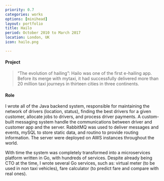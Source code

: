 ```yaml
---
priority: 0.7
categories: works
options: [minihead]
layout: portfolio
title: Hailo
period: October 2010 to March 2017
location: London, UK
icon: hailo.png

---
```

#### Project

> “The evolution of hailing”: Hailo was one of the first e-hailing app. Before its merge with mytaxi, it had successfully delivered more than 20 million taxi journeys in thirteen cities in three continents. 

#### Role

I wrote all of the Java backend system, responsible for maintaining the network of drivers (location, status), finding the best drivers for a given customer, allocate jobs to drivers, and process driver payments.  A custom-built messaging system handle the communications between driver and customer app and the server. RabbitMQ was used to deliver messages and events, mySQL to store static data, and routino to provide routing information. The server were deployed on AWS instances throughout the world.

With time the system was completely transformed into a microservices platform written in Go, with hundreds of services. Despite already being CTO at the time, I wrote several Go services, such as: virtual meter (to be used in non taxi vehicles), fare calculator (to predict fare and compare with real ones).



